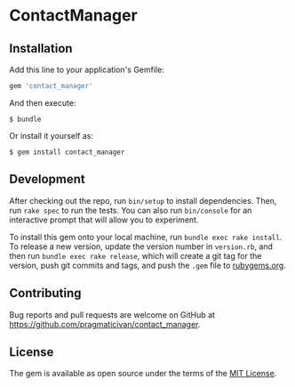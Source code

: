 # ContactManager


## Installation

Add this line to your application's Gemfile:

```ruby
gem 'contact_manager'
```

And then execute:

    $ bundle

Or install it yourself as:

    $ gem install contact_manager


## Development

After checking out the repo, run `bin/setup` to install dependencies. Then, run `rake spec` to run the tests. You can also run `bin/console` for an interactive prompt that will allow you to experiment.

To install this gem onto your local machine, run `bundle exec rake install`. To release a new version, update the version number in `version.rb`, and then run `bundle exec rake release`, which will create a git tag for the version, push git commits and tags, and push the `.gem` file to [rubygems.org](https://rubygems.org).

## Contributing

Bug reports and pull requests are welcome on GitHub at https://github.com/pragmaticivan/contact_manager.


## License

The gem is available as open source under the terms of the [MIT License](http://opensource.org/licenses/MIT).

